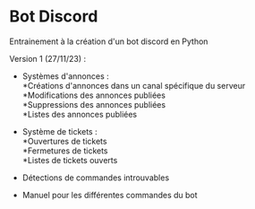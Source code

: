 ﻿# Bot Discord
Entrainement à la création d'un bot discord en Python

Version 1 (27/11/23) :
- Systèmes d'annonces :<br>
    *Créations d'annonces dans un canal spécifique du serveur<br>
    *Modifications des annonces publiées<br>
    *Suppressions des annonces publiées<br>
    *Listes des annonces publiées<br>

- Système de tickets :<br>
    *Ouvertures de tickets<br>
    *Fermetures de tickets<br>
    *Listes de tickets ouverts<br>

- Détections de commandes introuvables

- Manuel pour les différentes commandes du bot
